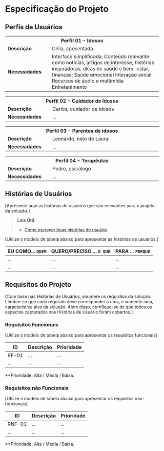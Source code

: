 # Especificação do Projeto

## Perfis de Usuários

<table>
<tbody>
<tr align=center>
<th colspan="2">Perfil 01 - Idosos </th>
</tr>
<tr>
<td width="150px"><b>Descrição</b></td>
<td width="600px">Célia, aposentada</td>
</tr>
<tr>
<td><b>Necessidades</b></td>
<td>
  Interface simplificada;
  Conteúdo relevante como notícias, artigos de interesse, histórias inspiradoras, dicas de saúde e bem-estar, finanças; 
  Saúde emocional
  Interação social
  Recursos de áudio e multimídia
  Entretenimento
</td>
</tr>
</tbody>
</table>

<table>
<tbody>
<tr align=center>
<th colspan="2">Perfil 02 - Cuidador de Idosos </th>
</tr>
<tr>
<td width="150px"><b>Descrição</b></td>
<td width="600px">Carlos, cuidador de idosos</td>
</tr>
<tr>
<td><b>Necessidades</b></td>
<td>...</td>
</tr>
</tbody>
</table>

<table>
<tbody>
<tr align=center>
<th colspan="2">Perfil 03 - Parentes de idosos </th>
</tr>
<tr>
<td width="150px"><b>Descrição</b></td>
<td width="600px">Leonardo, neto de Laura</td>
</tr>
<tr>
<td><b>Necessidades</b></td>
<td>...</td>
</tr>
</tbody>
</table>

<table>
<tbody>
<tr align=center>
<th colspan="2">Perfil 04 - Terapêutas </th>
</tr>
<tr>
<td width="150px"><b>Descrição</b></td>
<td width="600px">Pedro, psicólogo</td>
</tr>
<tr>
<td><b>Necessidades</b></td>
<td>...</td>
</tr>
</tbody>
</table>

## Histórias de Usuários

[Apresente aqui as histórias de usuários que são relevantes para o projeto da solução.]

> **Link Útil**:
> - [Como escrever boas histórias de usuário](https://medium.com/vertice/como-escrever-boas-users-stories-hist%C3%B3rias-de-usu%C3%A1rios-b29c75043fac)

[Utilize o modelo de tabela abaixo para apresentar as histórias de usuários.]

|EU COMO... `QUEM`   | QUERO/PRECISO ... `O QUE` |PARA ... `PORQUE`                 |
|--------------------|---------------------------|----------------------------------|
| ...                | ...                       | ...                              |
| ...                | ...                       | ...                              |

## Requisitos do Projeto

[Com base nas Histórias de Usuários, enumere os requisitos da solução. Lembre-se que cada requisito deve corresponder a uma, e somente uma, característica alvo da solução. Além disso, certifique-se de que todos os aspectos capturados nas Histórias de Usuário foram cobertos.]

### Requisitos Funcionais

[Utilize o modelo de tabela abaixo para apresentar os requisitos funcionais]

|ID    | Descrição                | Prioridade |
|-------|---------------------------------|----|
| RF-01 |  ...                    | ...   | 
|  ...  |  ...                    | ...   |

**Prioridade: Alta / Média / Baixa. 

### Requisitos não Funcionais

[Utilize o modelo de tabela abaixo para apresentar os requisitos não-funcionais]

|ID      | Descrição               |Prioridade |
|--------|-------------------------|----|
| RNF-01 |  ...                    | ...   | 
| ...    |  ...                    | ...   | 

**Prioridade: Alta / Média / Baixa. 

